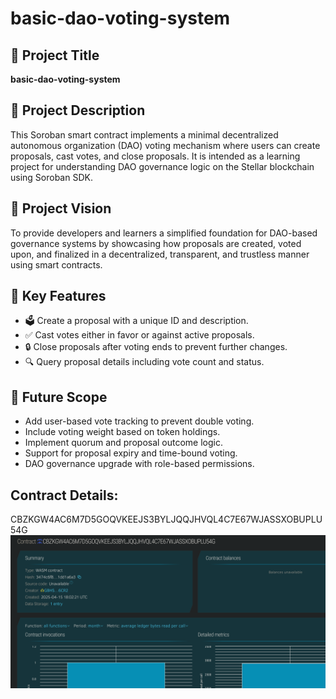# basic-dao-voting-system

## 📌 Project Title
**basic-dao-voting-system**

## 📄 Project Description
This Soroban smart contract implements a minimal decentralized autonomous organization (DAO) voting mechanism where users can create proposals, cast votes, and close proposals. It is intended as a learning project for understanding DAO governance logic on the Stellar blockchain using Soroban SDK.

## 🎯 Project Vision
To provide developers and learners a simplified foundation for DAO-based governance systems by showcasing how proposals are created, voted upon, and finalized in a decentralized, transparent, and trustless manner using smart contracts.

## 🌟 Key Features
- 🗳 Create a proposal with a unique ID and description.
- ✅ Cast votes either in favor or against active proposals.
- 🔒 Close proposals after voting ends to prevent further changes.
- 🔍 Query proposal details including vote count and status.

## 🚀 Future Scope
- Add user-based vote tracking to prevent double voting.
- Include voting weight based on token holdings.
- Implement quorum and proposal outcome logic.
- Support for proposal expiry and time-bound voting.
- DAO governance upgrade with role-based permissions.

## Contract Details:
CBZKGW4AC6M7D5GOQVKEEJS3BYLJQQJHVQL4C7E67WJASSXOBUPLU54G
![alt text](image.png)

